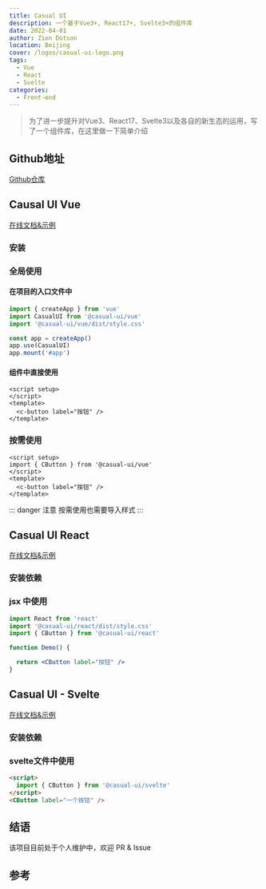 ```yaml
---
title: Casual UI
description: 一个基于Vue3+, React17+, Svelte3+的组件库
date: 2022-04-01
author: Zion Dotson
location: Beijing
cover: /logos/casual-ui-logo.png
tags:
  - Vue
  - React
  - Svelte
categories:
  - Front-end
---
```


> 为了进一步提升对Vue3、React17、Svelte3以及各自的新生态的运用，写了一个组件库，在这里做一下简单介绍

<!-- more -->

## Github地址

[Github仓库](https://github.com/Blackman99/casual-ui)

## Causal UI Vue

[在线文档&示例](https://vue.casual-ui.site)

### 安装

<Util-InstallPackage package-name="@casual-ui/vue" />

### 全局使用

#### 在项目的入口文件中

```js
import { createApp } from 'vue'
import CasualUI from '@casual-ui/vue'
import '@casual-ui/vue/dist/style.css'

const app = createApp()
app.use(CasualUI)
app.mount('#app')
```

#### 组件中直接使用

```vue
<script setup>
</script>
<template>
  <c-button label="按钮" />
</template>
```
### 按需使用

```vue
<script setup>
import { CButton } from '@casual-ui/vue'
</script>
<template>
  <c-button label="按钮" />
</template>
```

::: danger 注意
按需使用也需要导入样式
:::

## Casual UI React

[在线文档&示例](https://react.casual-ui.site)

### 安装依赖

<Util-InstallPackage package-name="@casual-ui/react" />

### jsx 中使用

```jsx
import React from 'react'
import '@casual-ui/react/dist/style.css'
import { CButton } from '@casual-ui/react'

function Demo() {

  return <CButton label="按钮" />
}
```

## Casual UI - Svelte

[在线文档&示例](https://svelte.casual-ui.site/)

### 安装依赖

<Util-InstallPackage package-name="@casual-ui/svelte" />

### svelte文件中使用

```html
<script>
  import { CButton } from '@casual-ui/svelte'
</script>
<CButton label="一个按钮" />
```

## 结语

该项目目前处于个人维护中，欢迎 PR & Issue

## 参考
